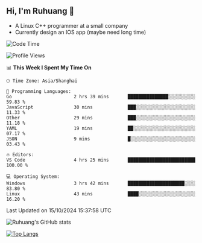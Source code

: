 ## Hi, I'm Ruhuang 👋

- A Linux C++ programmer at a small company
- Currently design an IOS app (maybe need long time)

<!--START_SECTION:waka-->
![Code Time](http://img.shields.io/badge/Code%20Time-104%20hrs%2039%20mins-blue)

![Profile Views](http://img.shields.io/badge/Profile%20Views-0-blue)

📊 **This Week I Spent My Time On** 

```text
🕑︎ Time Zone: Asia/Shanghai

💬 Programming Languages: 
Go                       2 hrs 39 mins       ███████████████░░░░░░░░░░   59.83 % 
JavaScript               30 mins             ███░░░░░░░░░░░░░░░░░░░░░░   11.33 % 
Other                    29 mins             ███░░░░░░░░░░░░░░░░░░░░░░   11.18 % 
YAML                     19 mins             ██░░░░░░░░░░░░░░░░░░░░░░░   07.17 % 
JSON                     9 mins              █░░░░░░░░░░░░░░░░░░░░░░░░   03.43 % 

🔥 Editors: 
VS Code                  4 hrs 25 mins       █████████████████████████   100.00 % 

💻 Operating System: 
Windows                  3 hrs 42 mins       █████████████████████░░░░   83.80 % 
Linux                    43 mins             ████░░░░░░░░░░░░░░░░░░░░░   16.20 % 
```


 Last Updated on 15/10/2024 15:37:58 UTC
<!--END_SECTION:waka-->

![Ruhuang's GitHub stats](https://github-readme-stats.vercel.app/api?username=ruhuang2001&count_private=true&hide_title=true&show_icons=true&theme=vue)

[![Top Langs](https://github-readme-stats.vercel.app/api/top-langs/?username=ruhuang2001&layout=compact)](https://github.com/anuraghazra/github-readme-stats)

